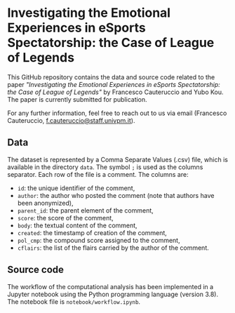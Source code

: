 # Investigating the Emotional Experiences in eSports Spectatorship: the Case of League of Legends

This GitHub repository contains the data and source code related to the paper _"Investigating the Emotional Experiences in eSports Spectatorship: the Case of League of Legends"_ by Francesco Cauteruccio and Yubo Kou. The paper is currently submitted for publication.

For any further information, feel free to reach out to us via email (Francesco Cauteruccio, [f.cauteruccio@staff.univpm.it](mailto:f.cauteruccio@staff.unvipm.it)).

## Data

The dataset is represented by a Comma Separate Values (.csv) file, which is available in the directory `data`. The symbol `;` is used as the columns separator. Each row of the file is a comment. The columns are:

- `id`: the unique identifier of the comment,
- `author`: the author who posted the comment (note that authors have been anonymized),
- `parent_id`: the parent element of the comment,
- `score`: the score of the comment,
- `body`: the textual content of the comment,
- `created`: the timestamp of creation of the comment,
- `pol_cmp`: the compound score assigned to the comment,
- `cflairs`: the list of the flairs carried by the author of the comment.

## Source code

The workflow of the computational analysis has been implemented in a Jupyter notebook using the Python programming language (version 3.8). The notebook file is `notebook/workflow.ipynb`.